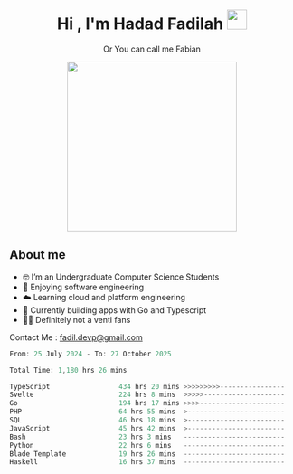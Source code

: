 <h1 align="center">Hi , I'm Hadad Fadilah  <img src="https://media.giphy.com/media/hvRJCLFzcasrR4ia7z/giphy.gif" width="35" ></h1>
<p align="center"><span>Or You can call me <span style="font: bold">Fabian</span></p>
<p align="center">
<img src="https://media.tenor.com/78dNivDemDAAAAAi/speech-bubble-venti.gif" width="300"/>    
</p>

##  About me
- 🤓 I’m an Undergraduate Computer Science Students
- 🍰 Enjoying software engineering
- ☁️ Learning cloud and platform engineering
- 🧰 Currently building apps with Go and Typescript 
- 🏃‍♂️ Definitely not a venti fans

Contact Me : fadil.devp@gmail.com

<!--START_SECTION:waka-->

```go
From: 25 July 2024 - To: 27 October 2025

Total Time: 1,180 hrs 26 mins

TypeScript                 434 hrs 20 mins >>>>>>>>>----------------   36.54 %
Svelte                     224 hrs 8 mins  >>>>>--------------------   18.86 %
Go                         194 hrs 17 mins >>>>---------------------   16.34 %
PHP                        64 hrs 55 mins  >------------------------   05.46 %
SQL                        46 hrs 18 mins  >------------------------   03.90 %
JavaScript                 45 hrs 42 mins  >------------------------   03.84 %
Bash                       23 hrs 3 mins   -------------------------   01.94 %
Python                     22 hrs 6 mins   -------------------------   01.86 %
Blade Template             19 hrs 26 mins  -------------------------   01.63 %
Haskell                    16 hrs 37 mins  -------------------------   01.40 %
```

<!--END_SECTION:waka-->




<!--
**Fadil-Tao/Fadil-Tao** is a ✨ _special_ ✨ repository because its `README.md` (this file) appears on your GitHub profile.



